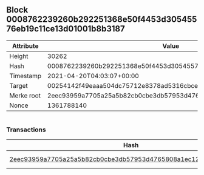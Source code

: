 ## Block 0008762239260b292251368e50f4453d30545576eb19c11ce13d01001b8b3187

Attribute | Value
--- | ---
Height | 30262
Hash | 0008762239260b292251368e50f4453d30545576eb19c11ce13d01001b8b3187
Timestamp | 2021-04-20T04:03:07+00:00
Target | 00254142f49eaaa504dc75712e8378ad5316cbcead634704b3734b6271167cc4
Merke root | 2eec93959a7705a25a5b82cb0cbe3db57953d4765808a1ec12ae347a8065a783
Nonce | 1361788140

```

```

### Transactions

Hash | Amount
--- | ---
[2eec93959a7705a25a5b82cb0cbe3db57953d4765808a1ec12ae347a8065a783](2eec93959a7705a25a5b82cb0cbe3db57953d4765808a1ec12ae347a8065a783.md) | 10.00000000 SKEPTI 
